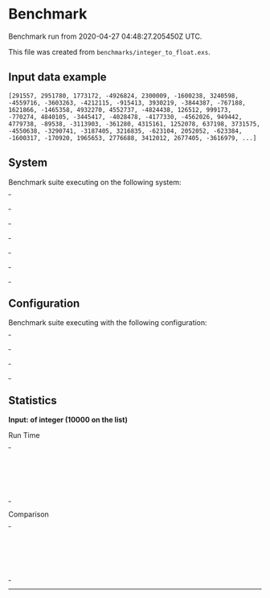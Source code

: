 # Benchmark

Benchmark run from 2020-04-27 04:48:27.205450Z UTC.

This file was created from `benchmarks/integer_to_float.exs`.

## Input data example

    [291557, 2951780, 1773172, -4926824, 2300009, -1600238, 3240598, -4559716, -3603263, -4212115, -915413, 3930219, -3844387, -767188, 1621866, -1465358, 4932270, 4552737, -4824438, 126512, 999173, -770274, 4840105, -3445417, -4028478, -4177330, -4562026, 949442, 4779738, -89538, -3113903, -361280, 4315161, 1252078, 637198, 3731575, -4550638, -3290741, -3187405, 3216835, -623104, 2052052, -623384, -1600317, -170920, 1965653, 2776688, 3412012, 2677405, -3616979, ...]

## System

Benchmark suite executing on the following system:

<table style="width: 1%">
  <tr>
    <th style="width: 1%; white-space: nowrap">Operating System</th>
    <td>macOS</td>
  </tr><tr>
    <th style="white-space: nowrap">CPU Information</th>
    <td style="white-space: nowrap">Intel(R) Core(TM) i5-9600K CPU @ 3.70GHz</td>
  </tr><tr>
    <th style="white-space: nowrap">Number of Available Cores</th>
    <td style="white-space: nowrap">6</td>
  </tr><tr>
    <th style="white-space: nowrap">Available Memory</th>
    <td style="white-space: nowrap">32 GB</td>
  </tr><tr>
    <th style="white-space: nowrap">Elixir Version</th>
    <td style="white-space: nowrap">1.9.4</td>
  </tr><tr>
    <th style="white-space: nowrap">Erlang Version</th>
    <td style="white-space: nowrap">22.3.2</td>
  </tr>
</table>

## Configuration

Benchmark suite executing with the following configuration:

<table style="width: 1%">
  <tr>
    <th style="width: 1%">:time</th>
    <td style="white-space: nowrap">5 s</td>
  </tr><tr>
    <th>:parallel</th>
    <td style="white-space: nowrap">1</td>
  </tr><tr>
    <th>:warmup</th>
    <td style="white-space: nowrap">2 s</td>
  </tr>
</table>

## Statistics


__Input: of integer (10000 on the list)__

Run Time
<table style="width: 1%">
  <tr>
    <th>Name</th>
    <th style="text-align: right">IPS</th>
    <th style="text-align: right">Average</th>
    <th style="text-align: right">Devitation</th>
    <th style="text-align: right">Median</th>
    <th style="text-align: right">99th&nbsp;%</th>
  </tr>
  <tr>
    <td style="white-space: nowrap">plus 0.0</td>
    <td style="white-space: nowrap; text-align: right">6.19 K</td>
    <td style="white-space: nowrap; text-align: right">161.50 μs</td>
    <td style="white-space: nowrap; text-align: right">±12.57%</td>
    <td style="white-space: nowrap; text-align: right">158.99 μs</td>
    <td style="white-space: nowrap; text-align: right">228.99 μs</td>
  </tr>
  <tr>
    <td style="white-space: nowrap">multiplied by 1.0</td>
    <td style="white-space: nowrap; text-align: right">5.91 K</td>
    <td style="white-space: nowrap; text-align: right">169.24 μs</td>
    <td style="white-space: nowrap; text-align: right">±12.13%</td>
    <td style="white-space: nowrap; text-align: right">167.99 μs</td>
    <td style="white-space: nowrap; text-align: right">229.99 μs</td>
  </tr>
  <tr>
    <td style="white-space: nowrap">`String.to_float/1`</td>
    <td style="white-space: nowrap; text-align: right">0.23 K</td>
    <td style="white-space: nowrap; text-align: right">4269.37 μs</td>
    <td style="white-space: nowrap; text-align: right">±3.84%</td>
    <td style="white-space: nowrap; text-align: right">4207.99 μs</td>
    <td style="white-space: nowrap; text-align: right">4958.39 μs</td>
  </tr>
</table>
Comparison
<table style="width: 1%">
  <tr>
    <th>Name</th>
    <th style="text-align: right">IPS</th>
    <th style="text-align: right">Slower</th>
  <tr>
    <td style="white-space: nowrap">plus 0.0</td>
    <td style="white-space: nowrap;text-align: right">6.19 K</td>
    <td>&nbsp;</td>
  </tr>
  <tr>
    <td style="white-space: nowrap">multiplied by 1.0</td>
    <td style="white-space: nowrap; text-align: right">5.91 K</td>
    <td style="white-space: nowrap; text-align: right">1.05x</td>
  </tr>
  <tr>
    <td style="white-space: nowrap">`String.to_float/1`</td>
    <td style="white-space: nowrap; text-align: right">0.23 K</td>
    <td style="white-space: nowrap; text-align: right">26.44x</td>
  </tr>
</table>
<hr/>

